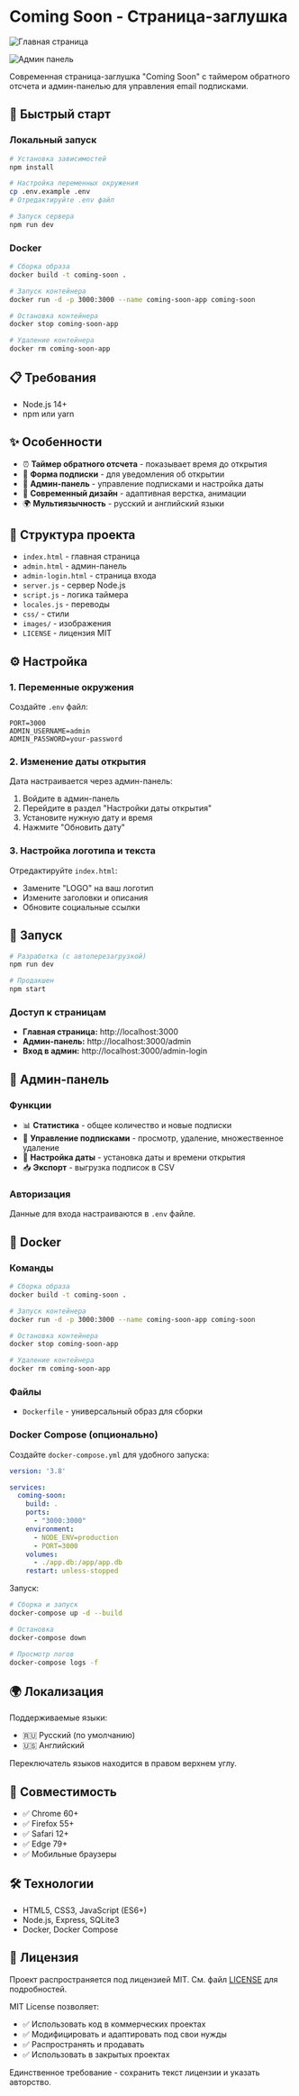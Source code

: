 # Coming Soon - Страница-заглушка

![Главная страница](images/main.png)

![Админ панель](images/admin-panel.png)

Современная страница-заглушка "Coming Soon" с таймером обратного отсчета и админ-панелью для управления email подписками.

## 🚀 Быстрый старт

### Локальный запуск

```bash
# Установка зависимостей
npm install

# Настройка переменных окружения
cp .env.example .env
# Отредактируйте .env файл

# Запуск сервера
npm run dev
```

### Docker

```bash
# Сборка образа
docker build -t coming-soon .

# Запуск контейнера
docker run -d -p 3000:3000 --name coming-soon-app coming-soon

# Остановка контейнера
docker stop coming-soon-app

# Удаление контейнера
docker rm coming-soon-app
```

## 📋 Требования

- Node.js 14+ 
- npm или yarn

## ✨ Особенности

- ⏰ **Таймер обратного отсчета** - показывает время до открытия
- 📧 **Форма подписки** - для уведомления об открытии
- 🔐 **Админ-панель** - управление подписками и настройка даты
- 🎨 **Современный дизайн** - адаптивная верстка, анимации
- 🌍 **Мультиязычность** - русский и английский языки

## 📁 Структура проекта

- `index.html` - главная страница
- `admin.html` - админ-панель
- `admin-login.html` - страница входа
- `server.js` - сервер Node.js
- `script.js` - логика таймера
- `locales.js` - переводы
- `css/` - стили
- `images/` - изображения
- `LICENSE` - лицензия MIT

## ⚙️ Настройка

### 1. Переменные окружения

Создайте `.env` файл:

```env
PORT=3000
ADMIN_USERNAME=admin
ADMIN_PASSWORD=your-password
```

### 2. Изменение даты открытия

Дата настраивается через админ-панель:
1. Войдите в админ-панель
2. Перейдите в раздел "Настройки даты открытия"
3. Установите нужную дату и время
4. Нажмите "Обновить дату"

### 3. Настройка логотипа и текста

Отредактируйте `index.html`:
- Замените "LOGO" на ваш логотип
- Измените заголовки и описания
- Обновите социальные ссылки

## 🚀 Запуск

```bash
# Разработка (с автоперезагрузкой)
npm run dev

# Продакшен
npm start
```

### Доступ к страницам

- **Главная страница:** http://localhost:3000
- **Админ-панель:** http://localhost:3000/admin
- **Вход в админ:** http://localhost:3000/admin-login

## 🔐 Админ-панель

### Функции

- 📊 **Статистика** - общее количество и новые подписки
- 📧 **Управление подписками** - просмотр, удаление, множественное удаление
- 🎯 **Настройка даты** - установка даты и времени открытия
- 📥 **Экспорт** - выгрузка подписок в CSV

### Авторизация

Данные для входа настраиваются в `.env` файле.

## 🐳 Docker

### Команды

```bash
# Сборка образа
docker build -t coming-soon .

# Запуск контейнера
docker run -d -p 3000:3000 --name coming-soon-app coming-soon

# Остановка контейнера
docker stop coming-soon-app

# Удаление контейнера
docker rm coming-soon-app
```

### Файлы

- `Dockerfile` - универсальный образ для сборки

### Docker Compose (опционально)

Создайте `docker-compose.yml` для удобного запуска:

```yaml
version: '3.8'

services:
  coming-soon:
    build: .
    ports:
      - "3000:3000"
    environment:
      - NODE_ENV=production
      - PORT=3000
    volumes:
      - ./app.db:/app/app.db
    restart: unless-stopped
```

Запуск:
```bash
# Сборка и запуск
docker-compose up -d --build

# Остановка
docker-compose down

# Просмотр логов
docker-compose logs -f
```



## 🌍 Локализация

Поддерживаемые языки:
- 🇷🇺 Русский (по умолчанию)
- 🇺🇸 Английский

Переключатель языков находится в правом верхнем углу.

## 📱 Совместимость

- ✅ Chrome 60+
- ✅ Firefox 55+
- ✅ Safari 12+
- ✅ Edge 79+
- ✅ Мобильные браузеры

## 🛠️ Технологии

- HTML5, CSS3, JavaScript (ES6+)
- Node.js, Express, SQLite3
- Docker, Docker Compose

## 📄 Лицензия

Проект распространяется под лицензией MIT. См. файл [LICENSE](LICENSE) для подробностей.

MIT License позволяет:
- ✅ Использовать код в коммерческих проектах
- ✅ Модифицировать и адаптировать под свои нужды
- ✅ Распространять и продавать
- ✅ Использовать в закрытых проектах

Единственное требование - сохранить текст лицензии и указать авторство.


